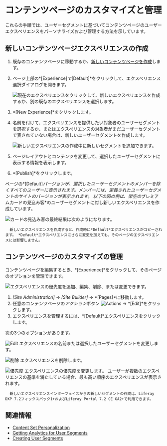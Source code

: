# コンテンツページのカスタマイズと管理

これらの手順では、ユーザーセグメントに基づいてコンテンツページのユーザーエクスペリエンスをパーソナライズおよび管理する方法を示しています。

## 新しいコンテンツページエクスペリエンスの作成

1.  既存のコンテンツページに移動するか、[新しいコンテンツページを作成](../../creating-pages/building-and-managing-content-pages/building-content-pages.md)します。

2.  ページ上部の*[Experience]*で*[Default]*をクリックして、エクスペリエンス選択ダイアログを開きます。

    ![現在のエクスペリエンスをクリックして、新しいエクスペリエンスを作成するか、別の既存のエクスペリエンスを選択します。](./content-page-personalization/images/01.png)

3.  *[New Experience]*をクリックします。

4.  名前を付けて、エクスペリエンスを提供したい対象者のユーザーセグメントを選択するか、またはエクスペリエンスの対象者がまだユーザーセグメントで表されていない場合は、新しいユーザーセグメントを作成します。

    ![新しいエクスペリエンスの作成中に新しいセグメントを追加できます。](./content-page-personalization/images/02.png)

5.  ページレイアウトとコンテンツを変更して、選択したユーザーセグメントに表示する情報を表示します。

6.  *[Publish]*をクリックします。

ページの*[Default]*バージョンが、選択したユーザーセグメントのメンバーを除くすべてのユーザーに表示されます。メンバーには、定義されたユーザーセグメントのサイトのバージョンが表示されます。 以下の図の例は、架空の*プレミアムカードの見込み客*のユーザーセグメントに対し新しいエクスペリエンスを作成しています。

![カードの見込み客の最終結果は次のようになります。](./content-page-personalization/images/03.png)

``` note::
  新しいエクスペリエンスを作成すると、作成時に*Default*エクスペリエンスがコピーされます。 *Default*エクスペリエンスにさらに変更を加えても、そのページのエクスペリエンスには影響しません。
```

## コンテンツページのカスタマイズの管理

コンテンツページを編集するとき、*[Experience]*をクリックして、そのページのオプションを管理できます。

![エクスペリエンスの優先度を追加、編集、削除、または変更できます。](./content-page-personalization/images/04.png)

1.  *[Site Administration]* → *[Site Builder]* → *[Pages]*に移動します。
2.  任意のコンテンツページの*アクション*ボタン ![Actions](../../../images/icon-actions.png) → *[Edit]*をクリックします。
3.  エクスペリエンスを管理するには、*[Default]*エクスペリエンスをクリックします。

次の3つのオプションがあります。

![Edit](../../../images/icon-edit.png) エクスペリエンスの名前または選択したユーザーセグメントを変更します。

![削除](../../../images/icon-delete.png) エクスペリエンスを削除します。

![優先度](../../../images/icon-priority.png) エクスペリエンスの優先度を変更します。 ユーザーが複数のエクスペリエンスの基準を満たしている場合、最も高い順序のエクスペリエンスが表示されます。

``` note::
  新しいエクスペリエンスインターフェイスからの新しいセグメントの作成は、Liferay DXP 7.2フィックスパック1+およびLiferay Portal 7.2 CE GA2+で利用できます。
```

## 関連情報

  - [Content Set Personalization](./content-set-personalization.md)
  - [Getting Analytics for User Segments](../segmentation/getting-analytics-for-user-segments.md)
  - [Creating User Segments](../segmentation/creating-and-managing-user-segments.md)
